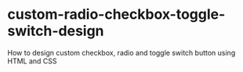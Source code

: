 # custom-radio-checkbox-toggle-switch-design
How to design custom checkbox, radio and toggle switch button using HTML and CSS
